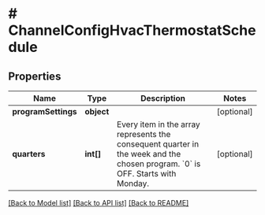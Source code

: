 # # ChannelConfigHvacThermostatSchedule

## Properties

Name | Type | Description | Notes
------------ | ------------- | ------------- | -------------
**programSettings** | **object** |  | [optional]
**quarters** | **int[]** | Every item in the array represents the consequent quarter in the week and the chosen program. &#x60;0&#x60; is OFF. Starts with Monday. | [optional]

[[Back to Model list]](../../README.md#models) [[Back to API list]](../../README.md#endpoints) [[Back to README]](../../README.md)
